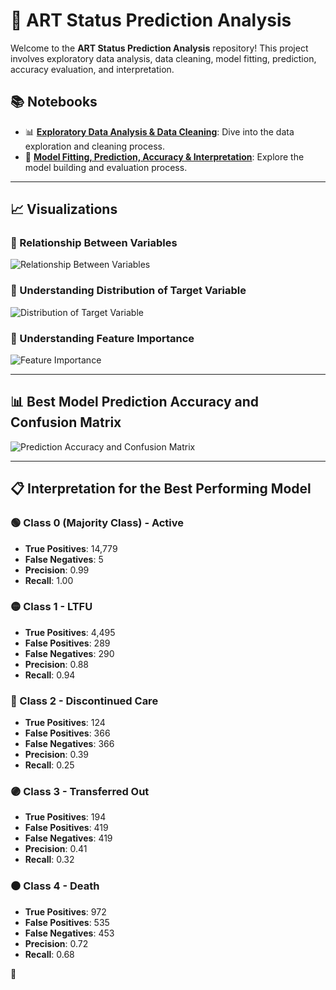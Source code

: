 # 🎯 ART Status Prediction Analysis

Welcome to the **ART Status Prediction Analysis** repository! This project involves exploratory data analysis, data cleaning, model fitting, prediction, accuracy evaluation, and interpretation.

## 📚 Notebooks

- 📊 **[Exploratory Data Analysis & Data Cleaning](https://github.com/ChristianAliyuda/ART-Status-Prediction-Analysis/blob/main/ART%20prediction-Data%20Exploration.ipynb)**: Dive into the data exploration and cleaning process.
- 🤖 **[Model Fitting, Prediction, Accuracy & Interpretation](https://github.com/ChristianAliyuda/ART-Status-Prediction-Analysis/blob/main/ART%20prediction%20-%20Model%20Building.ipynb)**: Explore the model building and evaluation process.

---

## 📈 Visualizations

### 🔗 Relationship Between Variables
![Relationship Between Variables](https://github.com/ChristianAliyuda/ART-Status-Prediction-Analysis/assets/91130565/51580496-85d5-418b-9d3f-d7ebb57ba374)

### 🎯 Understanding Distribution of Target Variable
![Distribution of Target Variable](https://github.com/ChristianAliyuda/ART-Status-Prediction-Analysis/assets/91130565/ef1af810-92d8-4852-841d-76c767661470)

### 🌟 Understanding Feature Importance
![Feature Importance](https://github.com/ChristianAliyuda/ART-Status-Prediction-Analysis/assets/91130565/c205d2c1-0ee2-4c05-991c-eb8ad3cb1e18)

---

## 📊 Best Model Prediction Accuracy and Confusion Matrix
![Prediction Accuracy and Confusion Matrix](https://github.com/ChristianAliyuda/ART-Status-Prediction-Analysis/assets/91130565/90133765-74a4-40a7-b171-e744f3e4ca5e)

---

## 📋 Interpretation for the Best Performing Model

### 🟢 Class 0 (Majority Class) - Active
- **True Positives**: 14,779
- **False Negatives**: 5
- **Precision**: 0.99
- **Recall**: 1.00

### 🟡 Class 1 - LTFU
- **True Positives**: 4,495
- **False Positives**: 289
- **False Negatives**: 290
- **Precision**: 0.88
- **Recall**: 0.94

### 🔴 Class 2 - Discontinued Care
- **True Positives**: 124
- **False Positives**: 366
- **False Negatives**: 366
- **Precision**: 0.39
- **Recall**: 0.25

### 🟣 Class 3 - Transferred Out
- **True Positives**: 194
- **False Positives**: 419
- **False Negatives**: 419
- **Precision**: 0.41
- **Recall**: 0.32

### ⚫ Class 4 - Death
- **True Positives**: 972
- **False Positives**: 535
- **False Negatives**: 453
- **Precision**: 0.72
- **Recall**: 0.68

 🚀
 
